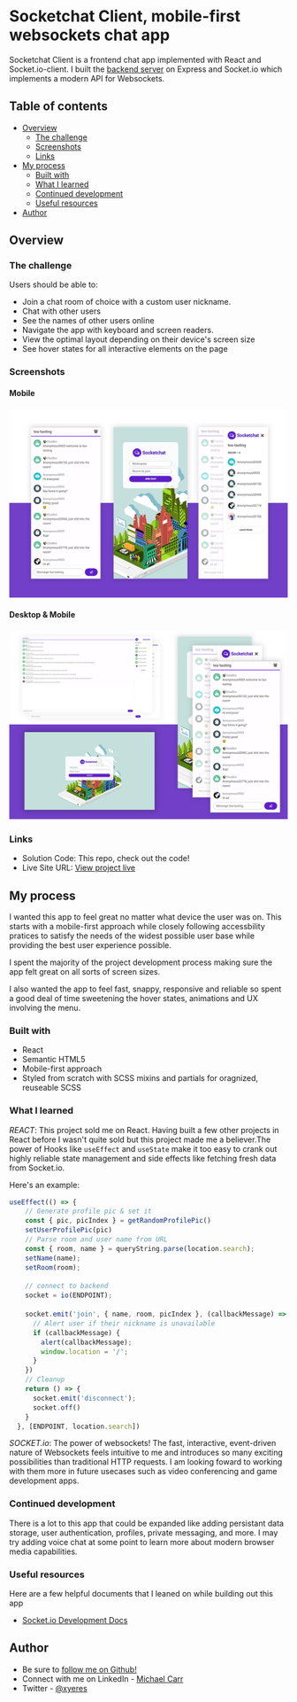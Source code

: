 # Socketchat Client, mobile-first websockets chat app 
Socketchat Client is a frontend chat app implemented with React and Socket.io-client. I built the [backend server](https://github.com/xyeres/socketchat-server) on Express and Socket.io which implements a modern API for Websockets. 

## Table of contents

- [Overview](#overview)
  - [The challenge](#the-challenge)
  - [Screenshots](#screenshots)
  - [Links](#links)
- [My process](#my-process)
  - [Built with](#built-with)
  - [What I learned](#what-i-learned)
  - [Continued development](#continued-development)
  - [Useful resources](#useful-resources)
- [Author](#author)

## Overview

### The challenge

Users should be able to:

- Join a chat room of choice with a custom user nickname.
- Chat with other users
- See the names of other users online
- Navigate the app with keyboard and screen readers.
- View the optimal layout depending on their device's screen size
- See hover states for all interactive elements on the page


### Screenshots
#### Mobile
![](./screen-feature.png)
#### Desktop & Mobile
![](./screen-feature-desktop.png)
### Links

- Solution Code: This repo, check out the code!
- Live Site URL: [View project live](#)

## My process
I wanted this app to feel great no matter what device the user was on. This starts with a mobile-first approach while closely following accessbility pratices to satisfy the needs of the widest possible user base while providing the best user experience possible.

I spent the majority of the project development process making sure the app felt great on all sorts of screen sizes.

I also wanted the app to feel fast, snappy, responsive and reliable so spent a good deal of time sweetening the hover states, animations and UX involving the menu. 

### Built with

- React
- Semantic HTML5
- Mobile-first approach
- Styled from scratch with SCSS mixins and partials for oragnized, reuseable SCSS

### What I learned
*REACT*: This project sold me on React. Having built a few other projects in React before I wasn't quite sold but this project made me a believer.The power of Hooks like `useEffect` and `useState` make it too easy to crank out highly reliable state management and side effects like fetching fresh data from Socket.io. 

Here's an example:

```js
useEffect(() => {
    // Generate profile pic & set it
    const { pic, picIndex } = getRandomProfilePic()
    setUserProfilePic(pic)
    // Parse room and user name from URL
    const { room, name } = queryString.parse(location.search);
    setName(name);
    setRoom(room);

    // connect to backend 
    socket = io(ENDPOINT);

    socket.emit('join', { name, room, picIndex }, (callbackMessage) => {
      // Alert user if their nickname is unavailable
      if (callbackMessage) {
        alert(callbackMessage);
        window.location = '/';
      }
    })
    // Cleanup
    return () => {
      socket.emit('disconnect');
      socket.off()
    }
  }, [ENDPOINT, location.search])
```

*SOCKET.io*: The power of websockets! The fast, interactive, event-driven nature of Websockets feels intuitive to me and introduces so many exciting possibilities than traditional HTTP requests. I am looking foward to working with them more in future usecases such as video conferencing and game development apps.    

### Continued development
There is a lot to this app that could be expanded like adding persistant data storage, user authentication, profiles, private messaging, and more. I may try adding voice chat at some point to learn more about modern browser media capabilities. 
### Useful resources
Here are a few helpful documents that I leaned on while building out this app
- [Socket.io Development Docs](https://socket.io/docs/v4)

## Author
- Be sure to [follow me on Github!](https://www.github.com/xyeres)
- Connect with me on LinkedIn - [Michael Carr](https://www.linkedin.com/in/mxcarr/)
- Twitter - [@xyeres](https://www.twitter.com/xyeres)
